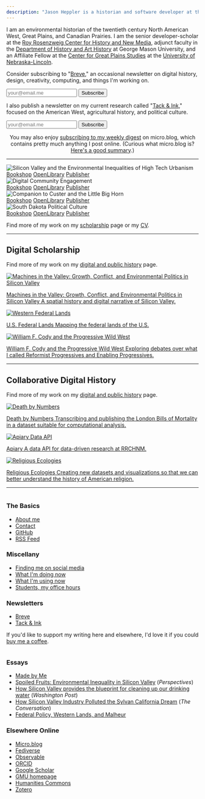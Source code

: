 ```yaml
---
description: "Jason Heppler is a historian and software developer at the Roy Rosenzweig Center for History and New Media."
---
```


<div class="lede">
<p>I am an environmental historian of the twentieth century North American West, Great Plains, and Canadian Prairies. I am the senior developer-scholar at the <a href="https://rrchnm.org/">Roy Rosenzweig Center for History and New Media</a>, adjunct faculty in the <a href="https://historyarthistory.gmu.edu">Department of History and Art History</a> at George Mason University, and an Affiliate Fellow at the <a href="https://www.unl.edu/plains/">Center for Great Plains Studies</a> at the <a href="https://www.unl.edu">University of Nebraska-Lincoln</a>.
</div>

<div class="newsletter-grid">
<aside class="newsletter">
  <p>Consider subscribing to "<a href="https://buttondown.email/jheppler">Breve</a>," an occasional newsletter on digital history, design, creativity, computing, and things I'm working on.</p>
  <form
    action="https://buttondown.email/api/emails/embed-subscribe/jheppler"
    method="post"
    target="popupwindow"
    onsubmit="window.open('https://buttondown.email/jheppler', 'popupwindow')"
    class="subscription-input"
  >
    <input name="email" type="email" placeholder="your@email.me" aria-label="Email address input" />
    <input type="submit" value="Subscribe" />
  </form>
</aside>

<aside class="newsletter">
<p>I also publish a newsletter on my current research called "<a href="https://ink.jasonheppler.org/subscribe">Tack &amp; Ink</a>," focused on the American West, agricultural history, and political culture.</p>

<form
    action="https://micro.blog/users/subscribe/179021"
    method="post"
    class="subscription-input"
  >
    <input name="email" type="email" placeholder="your@email.me" aria-label="Email address input" />
    <input type="submit" value="Subscribe" />
  </form>

</aside>
</div>

<aside class="newsletter">
<p style="text-align: center;">You may also enjoy <a href="https://writing.jasonheppler.org/subscribe/">subscribing to my weekly digest</a> on micro.blog, which contains pretty much anything I post online. (Curious what micro.blog is? <a href="https://blog.ayjay.org/the-three-paths-of-micro-blog/">Here's a good summary</a>.)</p>
</aside>

<hr/>


<section class="latest-books">

<div class="book-grid">
  <div class="book-card">
      <div class="cover-container">
      <img src="/assets/images/book_sv.jpg" alt="Silicon Valley and the Environmental Inequalities of High Tech Urbanism" class="book-cover">
      </div>
      <div class="book-links">
          <a href="https://bookshop.org/p/books/silicon-valley-and-the-environmental-inequalities-of-high-tech-urbanism-volume-9-jason-a-heppler/20881494">Bookshop</a>
          <a href="https://openlibrary.org/works/OL37616306W/Silicon_Valley_and_the_Environmental_Inequalities_of_High-Tech_Urbanism?edition=key%3A/books/OL50730977M">OpenLibrary</a>
          <a href="https://www.oupress.com/9780806193748/silicon-valley-and-the-environmental-inequalities-of-high-tech-urbanism/">Publisher</a>
      </div>
  </div>

  <div class="book-card">
      <div class="cover-container">
      <img src="/assets/images/dice.jpeg" alt="Digital Community Engagement" class="book-cover">
      </div>
      <div class="book-links">
          <a href="https://bookshop.org/p/books/digital-community-engagement-partnering-communities-with-the-academy-rebecca-wingo/13200548?ean=9781947602519">Bookshop</a>
          <a href="https://openlibrary.org/works/OL20736586W/Digital_Community_Engagement?edition=key%3A/books/OL49261538M">OpenLibrary</a>
          <a href="https://ucincinnatipress.manifoldapp.org/projects/digital-community-engagement">Publisher</a>
      </div>
  </div>

  <div class="book-card">
      <div class="cover-container">
      <img src="/assets/images/companion_custer.png" alt="Companion to Custer and the Little Big Horn" class="book-cover">
      </div>
      <div class="book-links">
          <a href="https://bookshop.org/p/books/a-companion-to-custer-and-the-little-bighorn-campaign-brad-d-lookingbill/11738114?ean=9781119129738">Bookshop</a>
          <a href="https://openlibrary.org/books/OL30394576M/A_companion_to_Custer_and_the_Little_Bighorn_Campaign">OpenLibrary</a>
          <a href="https://www.wiley.com/en-it/A+Companion+to+Custer+and+the+Little+Bighorn+Campaign-p-9781444351095">Publisher</a>
      </div>
  </div>

  <div class="book-card">
      <div class="cover-container">
      <img src="/assets/images/book_sd_polculture.jpeg" alt="South Dakota Political Culture" class="book-cover">
      </div>
      <div class="book-links">
          <a href="https://bookshop.org/p/books/the-plains-political-tradition-essays-on-south-dakota-political-tradition-jon-k-lauck/10339663?ean=9780982274927">Bookshop</a>
          <a href="https://openlibrary.org/works/OL16517982W/The_Plains_political_tradition?edition=key%3A/books/OL25211220M">OpenLibrary</a>
          <a href="https://www.sdhspress.com/books/plains-political-tradition-essays-on-south-dakota-political-culture">Publisher</a>
      </div>
  </div>
</div>

Find more of my work on my [scholarship](/publications/) page or my <a href="https://jasonheppler.org/files/jah-cv.pdf">CV</a>.

</section>

<hr/>

<h2>Digital Scholarship</h2>

Find more of my work on my [digital and public history](/research/) page.

<section class="project-box">
  <a class="project" href="http://machinesinthevalley.org">
    <img src="/assets/images/portfolio_machinesvalley.png" alt="Machines in the Valley: Growth, Conflict, and Environmental Politics in Silicon Valley" loading="lazy" />
    <p class="small"><span class="project-title">Machines in the Valley: Growth, Conflict, and Environmental Politics in Silicon Valley</span> A spatial history and digital narrative of Silicon Valley.</p>
  </a>

   <a class="project" href="https://jasonheppler.org/projects/western-lands/">
    <img src="/assets/images/portfolio_westernlands.png" alt="Western Federal Lands" loading="lazy" />
    <p class="small"><span class="project-title">U.S. Federal Lands</span> Mapping the federal lands of the U.S.</p>
  </a>
<a class="project" href="https://progressivewildwest.org">
    <img src="/assets/images/portfolio_showindian.png" alt="William F. Cody and the Progressive Wild West" loading="lazy" />
    <p class="small"><span class="project-title">William F. Cody and the Progressive Wild West</span> Exploring debates over what I called Reformist Progressives and Enabling Progressives.</p>
  </a>

</section>

<hr/>

<h2>Collaborative Digital History</h2>

Find more of my work on my [digital and public history](/research/) page.

<section class="project-box">

  <a class="project" href="https://deathbynumbers.org">
    <img src="/assets/images/portfolio_bom.png" alt="Death by Numbers" loading="lazy" />
    <p class="small"><span class="project-title">Death by Numbers</span> Transcribing and publishing the London Bills of Mortality in a dataset suitable for computational analysis.</p>
  </a>

  <a class="project" href="https://github.com/chnm/dataapi">
    <img src="/assets/images/portfolio_api.png" alt="Apiary Data API" loading="lazy" />
    <p class="small"><span class="project-title">Apiary</span> A data API for data-driven research at RRCHNM.</p>
  </a>

  <a class="project" href="https://religiousecologies.org">
    <img src="/assets/images/portfolio_ecologies.png" alt="Religious Ecologies" loading="lazy" />
    <p class="small"><span class="project-title">Religious Ecologies</span> Creating new datasets and visualizations so that we can better understand the history of American religion.</p>
  </a>
</section>

<hr/>

<section class="about">
<div class="two-column">
            <div class="column">
                <h3>The Basics</h3>
                <ul>
                    <li><a href="/about/">About me</a></li>
                    <li><a href="/about/">Contact</a></li>
                    <li><a href="https://github.com/hepplerj">GitHub</a></li>
                    <li><a href="https://writing.jasonheppler.org/feed.json">RSS Feed</a></li>
                </ul>
                <h3>Miscellany</h3>
                <ul>
                    <li><a href="/social-media/">Finding me on social media</a></li>
                    <li><a href="/now/">What I'm doing now</a></li>
                    <li><a href="/uses/">What I'm using now</a></li>
                    <li><a href="/office-hours/">Students, my office hours</a></li>
                </ul>
                <h3>Newsletters</h3>
                <ul>
                    <li><a href="https://buttondown.email/jheppler">Breve</a></li>
                    <li><a href="https://ink.jasonheppler.org">Tack &amp; Ink</a></li>
                </ul>
                <p>If you'd like to support my writing here and elsewhere, I'd love it if you could <a href="https://www.buymeacoffee.com/jasonheppler">buy me a coffee</a>.</p>
            </div>
            <div class="column">
                <h3>Essays</h3>
                <ul>
                    <li><a href="https://writing.jasonheppler.org/2024/05/23/made-by-me/">Made by Me</a></li>
                    <li><a href="https://www.historians.org/research-and-publications/perspectives-on-history/november-2023/spoiled-fruits-environmental-inequality-in-silicon-valley">Spoiled Fruits: Environmental Inequality in Silicon Valley</a> (<em>Perspectives</em>)</li>
                    <li><a href="https://www.washingtonpost.com/outlook/2019/04/26/how-silicon-valley-provides-blueprint-cleaning-up-our-drinking-water/">How Silicon Valley provides the blueprint for cleaning up our drinking water</a> (<em>Washington Post</em>)</li>
                    <li><a href="https://theconversation.com/how-silicon-valley-industry-polluted-the-sylvan-california-dream-85810">How Silicon Valley Industry Polluted the Sylvan California Dream</a> (<em>The Conversation</em>)</li>
                    <li><a href="https://writing.jasonheppler.org/2016/01/05/federal-policy-western-lands-and/">Federal Policy, Western Lands, and Malheur</a></li>
                </ul>
<h3>Elsewhere Online</h3>
                <ul>
                <li><a href="https://writing.jasonheppler.org/">Micro.blog</a></li>
                    <li><a href="https://historians.social/@jaheppler">Fediverse</a></li>
                    <li><a href="https://observablehq.com/@hepplerj?tab=profile">Observable</a>
                    <li><a href="https://orcid.org/0000-0003-4158-6186">ORCID</a>
                    <li><a href="https://scholar.google.com/citations?user=X2hGnS4AAAAJ">Google Scholar</a></li>
                    <li><a href="https://historyarthistory.gmu.edu/people/jheppler">GMU homepage</a></li>
                    <li><a href="https://hcommons.org/members/hepplerj/">Humanities Commons</a></li>
                    <li><a href="https://www.zotero.org/hepplerj">Zotero</a></li>
                </ul>

</div>
</section>

